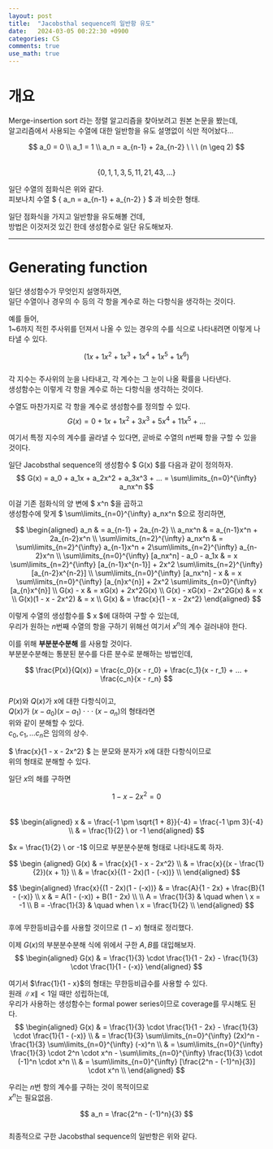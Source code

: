 ```yaml
---
layout: post
title:  "Jacobsthal sequence의 일반항 유도"
date:   2024-03-05 00:22:30 +0900
categories: CS
comments: true
use_math: true
---
```


# 개요
Merge-insertion sort 라는 정렬 알고리즘을 찾아보려고 원본 논문을 봤는데,  
알고리즘에서 사용되는 수열에 대한 일반항을 유도 설명없이 식만 적어놨다...  

$$ a_0 = 0 \\  
a_1 = 1 \\  
a_n = a_{n-1} + 2a_{n-2} \ \ \  (n \geq 2)
$$  
$$ \{ 0, 1, 1, 3, 5, 11, 21, 43, ... \} $$  

일단 수열의 점화식은 위와 같다.  
피보나치 수열 $ \{ a_n = a_{n-1} + a_{n-2} \} $ 과 비슷한 형태.  

일단 점화식을 가지고 일반항을 유도해볼 건데,  
방법은 이것저것 있긴 한데 생성함수로 일단 유도해보자.  

***
# Generating function  
일단 생성함수가 무엇인지 설명하자면,  
일단 수열이나 경우의 수 등의 각 항을 계수로 하는 다항식을 생각하는 것이다.  

예를 들어,  
1~6까지 적힌 주사위를 던져서 나올 수 있는 경우의 수를 식으로 나타내려면 이렇게 나타낼 수 있다.  

$$ (1x + 1x^2 + 1x^3 + 1x^4 + 1x^5 + 1x^6) $$  
각 지수는 주사위의 눈을 나타내고, 각 계수는 그 눈이 나올 확률을 나타낸다.  
생성함수는 이렇게 각 항을 계수로 하는 다항식을 생각하는 것이다.  

수열도 마찬가지로 각 항을 계수로 생성함수를 정의할 수 있다.  
$$ G(x) = 0 + 1x + 1x^2 + 3x^3 + 5x^4 + 11x^5 + ... $$  

여기서 특정 지수의 계수를 골라낼 수 있다면, 곧바로 수열의 n번째 항을 구할 수 있을 것이다.  


일단 Jacobsthal sequence의 생성함수 $ G(x) $를 다음과 같이 정의하자.  
$$ G(x) = a_0 + a_1x + a_2x^2 + a_3x^3 + ... = \sum\limits_{n=0}^{\infty} a_nx^n $$  

이걸 기존 점화식의 양 변에 $ x^n $을 곱하고  
생성함수에 맞게 $ \sum\limits_{n=0}^{\infty} a_nx^n $으로 정리하면,  

$$
\begin{aligned}
a_n & = a_{n-1} + 2a_{n-2} \\  
a_nx^n & = a_{n-1}x^n + 2a_{n-2}x^n \\  
\sum\limits_{n=2}^{\infty} a_nx^n & = \sum\limits_{n=2}^{\infty} a_{n-1}x^n + 2\sum\limits_{n=2}^{\infty} a_{n-2}x^n \\  
\sum\limits_{n=0}^{\infty} [a_nx^n] - a_0 - a_1x & = x \sum\limits_{n=2}^{\infty} [a_{n-1}x^{n-1}] + 2x^2 \sum\limits_{n=2}^{\infty} [a_{n-2}x^{n-2}] \\  
\sum\limits_{n=0}^{\infty} [a_nx^n] - x & = x \sum\limits_{n=0}^{\infty} [a_{n}x^{n}] + 2x^2 \sum\limits_{n=0}^{\infty} [a_{n}x^{n}] \\  
G(x) - x & = xG(x) + 2x^2G(x) \\  
G(x) - xG(x) - 2x^2G(x) & = x \\  
G(x)(1 - x - 2x^2) & = x \\  
G(x) & = \frac{x}{1 - x - 2x^2}  
\end{aligned}
$$  

이렇게 수열의 생성함수를 $ x $에 대하여 구할 수 있는데,  
우리가 원하는 $n$번째 수열의 항을 구하기 위해선 여기서 $x^n$의 계수 걸러내야 한다.  

이를 위해 **부분분수분해** 를 사용할 것이다.  
부분분수분해는 통분된 분수를 다른 분수로 분해하는 방법인데,  

$$ \frac{P(x)}{Q(x)} = \frac{c_0}{x - r_0} + \frac{c_1}{x - r_1} + ... + \frac{c_n}{x - r_n} $$  
$P(x)$와 $Q(x)$가 x에 대한 다항식이고,  
$Q(x)$가 $(x - a_0)(x - a_1) \cdot\cdot\cdot (x - a_n)$의 형태라면  
위와 같이 분해할 수 있다.  
$c_0, c_1, ... c_n$은 임의의 상수.  

$ \frac{x}{1 - x - 2x^2} $ 는 분모와 분자가 x에 대한 다항식이므로  
위의 형태로 분해할 수 있다.  

일단 $x$의 해를 구하면  

$$ 1 - x - 2x^2 = 0 $$  
$$ 
\begin{aligned}  
x & = \frac{-1 \pm \sqrt{1 + 8}}{-4} = \frac{-1 \pm 3}{-4} \\  
& = \frac{1}{2} \ or -1
\end{aligned}  
$$  

$x = \frac{1}{2} \ or -1$ 이므로 부분분수분해 형태로 나타내도록 하자.  

$$
\begin {aligned}
G(x) & = \frac{x}{1 - x - 2x^2} \\  
& = \frac{x}{(x - \frac{1}{2})(x + 1)} \\  
& = \frac{x}{(1 - 2x)(1 - (-x))} \\  
\end{aligned}
$$  

$$
\begin{aligned}
\frac{x}{(1 - 2x)(1 - (-x))} & = \frac{A}{1 - 2x} + \frac{B}{1 - (-x)} \\  
x & = A(1 - (-x)) + B(1 - 2x) \\  
\\  
A  = \frac{1}{3} & \quad when \ x = -1 \\  
B = -\frac{1}{3} & \quad when \ x = \frac{1}{2} \\   
\end{aligned}
$$  
후에 무한등비급수를 사용할 것이므로 $(1 - x)$ 형태로 정리했다.  

이제 $G(x)$의 부분분수분해 식에 위에서 구한 $A, B$를 대입해보자.  
$$
\begin{aligned}
G(x) & = \frac{1}{3} \cdot \frac{1}{1 - 2x} - \frac{1}{3} \cdot \frac{1}{1 - (-x)}
\end{aligned}
$$  

여기서 $\frac{1}{1 - x}$의 형태는 무한등비급수를 사용할 수 있다.  
원래 ${\|x\|} < 1$일 때만 성립하는데,  
우리가 사용하는 생성함수는 formal power series이므로 coverage를 무시해도 된다.  
$$
\begin{aligned}
G(x) & = \frac{1}{3} \cdot \frac{1}{1 - 2x} - \frac{1}{3} \cdot \frac{1}{1 - (-x)} \\  
& = \frac{1}{3} \sum\limits_{n=0}^{\infty} (2x)^n - \frac{1}{3} \sum\limits_{n=0}^{\infty} (-x)^n \\  
& = \sum\limits_{n=0}^{\infty} \frac{1}{3} \cdot 2^n \cdot x^n - \sum\limits_{n=0}^{\infty} \frac{1}{3} \cdot (-1)^n \cdot x^n \\  
& = \sum\limits_{n=0}^{\infty} [\frac{2^n - (-1)^n}{3}] \cdot x^n \\  
\end{aligned}
$$  

우리는 $n$번 항의 계수를 구하는 것이 목적이므로  
$x^n$는 필요없음.  

$$
a_n = \frac{2^n - (-1)^n}{3}  
$$  
최종적으로 구한 Jacobsthal sequence의 일반항은 위와 같다.  
